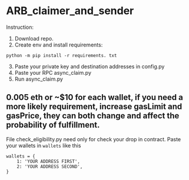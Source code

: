 # ARB_claimer_and_sender 

Instruction:
1. Download repo.
2. Create env and install requirements:
```
python -m pip install -r requirements. txt
```
3. Paste your private key and destination addresses in config.py
4. Paste your RPC async_claim.py
5. Run async_claim.py

0.005 eth or ~$10 for each wallet, if you need a more likely requirement, increase gasLimit and gasPrice, they can both change and affect the probability of fulfillment.
--------------------------------------------------------------------------------------

File check_eligibility.py need only for check your drop in contract. Paste your wallets in ```wallets``` like this
```
wallets = {
    1: 'YOUR ADDRESS FIRST',
    2: 'YOUR ADDRESS SECOND',
}
```
